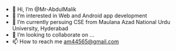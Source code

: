 - 👋 Hi, I’m @Mr-AbdulMalik
- 👀 I’m interested in Web and Android app development
- 🌱 I’m currently persuing CSE from Maulana Azad National Urdu University, Hyderabad
- 💞️ I’m looking to collaborate on ...
- 📫 How to reach me am44565@gmail.com

<!---
Mr-AbdulMalik/Mr-AbdulMalik is a ✨ special ✨ repository because its `README.md` (this file) appears on your GitHub profile.
You can click the Preview link to take a look at your changes.
--->
